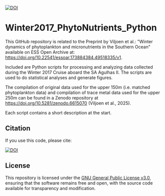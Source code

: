 [![DOI](https://zenodo.org/badge/DOI/10.5281/zenodo.16025350.svg)](https://doi.org/10.5281/zenodo.16025350)
# Winter2017_PhytoNutrients_Python
This GitHub repository is related to the Preprint by Viljoen et al.: "Winter dynamics of phytoplankton and micronutrients in the Southern Ocean" available on ESS Open Archive at: https://doi.org/10.22541/essoar.173884384.49518335/v1.

Included are Python scripts for processing and analyzing data collected during the Winter 2017 Cruise aboard the SA Agulhas II. The scripts are used to do statistical analyses and generate figures.

The compilation of original data used for the upper 150m (i.e. matched phytoplankton data) and compilation of trace metal data used for the upper 250m can be found in a Zenodo repository at https://doi.org/10.5281/zenodo.6615070 (Viljoen et al., 2025).

Each script contains a short description at the start.

## Citation

If you use this code, please cite:

[![DOI](https://zenodo.org/badge/DOI/10.5281/zenodo.16025350.svg)](https://doi.org/10.5281/zenodo.16025350)

## License

This repository is licensed under the [GNU General Public License v3.0](LICENSE), ensuring that the software remains free and open, with the source code available for transparency and modification.
